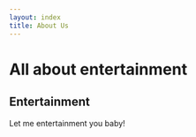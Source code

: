```yaml
---
layout: index
title: About Us
---
```


# All about entertainment

## Entertainment

Let me entertainment you baby!
